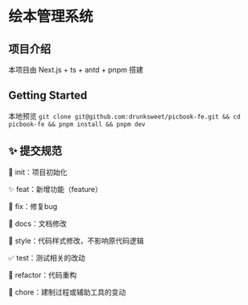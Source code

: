 # 绘本管理系统
## 项目介绍
本项目由 Next.js + ts + antd + pnpm 搭建

## Getting Started

本地预览 `git clone git@github.com:drunksweet/picbook-fe.git && cd picbook-fe && pnpm install && pnpm dev`

## ✨ 提交规范
🎉 init：项目初始化

✨ feat：新增功能（feature）

🐞 fix：修复bug

📃 docs：文档修改

🌈 style：代码样式修改，不影响原代码逻辑

✅ test：测试相关的改动

🔨 refactor：代码重构

🔧 chore：建制过程或辅助工具的变动

